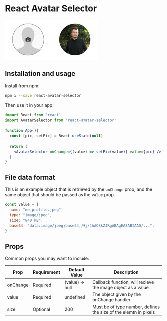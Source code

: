 # React Avatar Selector

<img src='https://github.com/belferink1996/react-avatar-selector/blob/main/docs/preview-no-value.png' width='150' ><img src='https://github.com/belferink1996/react-avatar-selector/blob/main/docs/preview-with-value.png' width='150' >

## Installation and usage

Install from npm:

```bash
npm i --save react-avatar-selector
```

Then use it in your app:

```jsx
import React from 'react'
import AvatarSelector from 'react-avatar-selector'

function App(){
  const [pic, setPic] = React.useState(null)

  return (
    <AvatarSelector onChange={(value) => setPic(value)} value={pic} />
  )
}
```

## File data format

This is an example object that is retrieved by the `onChange` prop, and the same object that should be passed as the `value` prop.

```javascript
const value = {
  name: "me_profile.jpeg",
  type: "image/jpeg",
  size: "840 kB",
  base64: "data:image/jpeg;base64,/9j/4AAQSkZJRgABAgEASABIAAD/...",
}
```

## Props

Common props you may want to include:

| Prop     | Requirement | Default Value   | Description                                                      |
| -------- | ----------- | --------------- | ---------------------------------------------------------------- |
| onChange | Required    | (value) => null | Callback function, will recieve the image object as a value      |
| value    | Required    | undefined       | The object given by the onChange handler                         |
| size     | Optional    | 200             | Must be of type number, defines the size of the elemtn in pixels |
